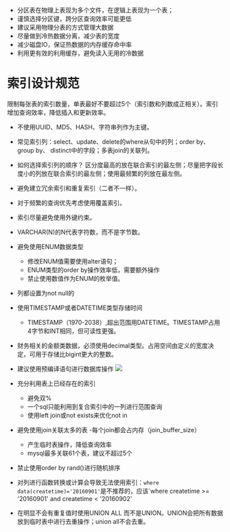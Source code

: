 - 分区表在物理上表现为多个文件，在逻辑上表现为一个表；
- 谨慎选择分区键，跨分区查询效率可能更低
- 建议采用物理分表的方式管理大数据
- 尽量做到冷热数据分离，减少表的宽度
- 减少磁盘IO，保证热数据的内存缓存命中率
- 利用更有效的利用缓存，避免读入无用的冷数据


# 索引设计规范
限制每张表的索引数量，单表最好不要超过5个（索引数和列数成正相关）。索引增加查询效率，降低插入和更新效率。

- 不使用UUID、MD5、HASH、字符串列作为主键。

- 常见索引列：select、update、delete的where从句中的列；order by、 group by、 distinct中的字段；多表join的关联列。

- 如何选择索引列的顺序？
区分度最高的放在联合索引的最左侧；尽量把字段长度小的列放在联合索引的最左侧；使用最频繁的列放在最左侧。

- 避免建立冗余索引和重复索引（二者不一样）。

- 对于频繁的查询优先考虑使用覆盖索引。

- 索引尽量避免使用外键约束。

- VARCHAR(N)的N代表字符数，而不是字节数。

- 避免使用ENUM数据类型
	- 修改ENUM值需要使用alter语句；
	- ENUM类型的order by操作效率低，需要额外操作
	- 禁止使用数值作为ENUM的枚举值。

- 列都设置为not null的

- 使用TIMESTAMP或者DATETIME类型存储时间
	- TIMESTAMP（1970-2038）,超出范围用DATETIME。TIMESTAMP占用4字节和INT相同，但可读性更强。

- 财务相关的金额类数据，必须使用decimal类型。占用空间由定义的宽度决定，可用于存储比bigint更大的整数。

- 建议使用预编译语句进行数据库操作
![](http://opkk27k9n.bkt.clouddn.com/17-8-8/86348764.jpg)

- 充分利用表上已经存在的索引
	- 避免双%
	- 一个sql只能利用到复合索引中的一列进行范围查询
	- 使用left join或not exists来优化not in
- 避免使用join关联太多的表
	-每个join都会占内存（join_buffer_size）
	- 产生临时表操作，降低查询效率
	- mysql最多关联61个表，建议不超过5个

- 禁止使用order by rand()进行随机排序

- 对列进行函数转换或计算会导致无法使用索引：`where data(createtime)='20160901'`是不推荐的，应该`where createtime >= '20160901' and createtime < '20160902'

- 在明显不会有重复值时使用UNION ALL 而不是UNION。UNION会把所有数据放到临时表中进行去重操作；union all不会去重。